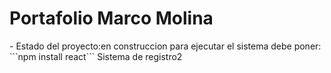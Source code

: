 <h1>Portafolio Marco Molina</h1>
- Estado del proyecto:en construccion
para ejecutar el sistema debe poner:
```npm install react```
Sistema de registro2
